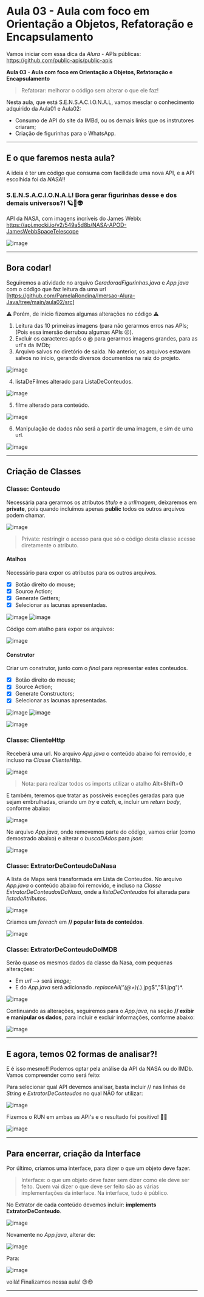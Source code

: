 # Aula 03 - Aula com foco em Orientação a Objetos, Refatoração e Encapsulamento
 
 Vamos iniciar com essa dica da *Alura* - APIs públicas: https://github.com/public-apis/public-apis
 
 **Aula 03 - Aula com foco em Orientação a Objetos, Refatoração e Encapsulamento**

> Refatorar: melhorar o código sem alterar o que ele faz!

Nesta aula, que está S.E.N.S.A.C.I.O.N.A.L, vamos mesclar o conhecimento adquirido da Aula01 e Aula02:
 
- Consumo de API do site da IMBd, ou os demais links que os instrutores criaram;
- Criação de figurinhas para o WhatsApp.

__________________________

## E o que faremos nesta aula?

A ideia é ter um código que consuma com facilidade uma nova API, e a API escolhida foi da *NASA*!!

### S.E.N.S.A.C.I.O.N.A.L! Bora gerar figurinhas desse e dos demais universos?! 🪐🚀👽

API da NASA, com imagens incríveis do James Webb:
https://api.mocki.io/v2/549a5d8b/NASA-APOD-JamesWebbSpaceTelescope

![image](https://user-images.githubusercontent.com/108991648/180332914-ad21a623-a023-4c1c-ac32-8fa57512b65c.png)
______________________


## Bora codar!

Seguiremos a atividade no arquivo *GeradoradFigurinhas.java* e *App.java* com o código que faz leitura da uma url [https://github.com/PamelaRondina/Imersao-Alura-Java/tree/main/aula02/src]

:warning: Porém, de início fizemos algumas alterações no código :warning:
1. Leitura das 10 primeiras imagens (para não gerarmos erros nas APIs; (Pois essa imersão derrubou algumas APIs 😮).
2. Excluir os caracteres após o @ para gerarmos imagens grandes, para as url's da IMDb;
3. Arquivo salvos no diretório de saida. No anterior, os arquivos estavam salvos no início, gerando diversos documentos na raiz do projeto. 


![image](https://user-images.githubusercontent.com/108991648/180333451-c76ce99b-fd2f-4eba-bb1b-647551ca35e2.png)

4. listaDeFilmes alterado para ListaDeConteudos.

![image](https://user-images.githubusercontent.com/108991648/180285845-d7434174-a0b0-4fd7-b681-064bdd3206c0.png)

5. filme alterado para conteúdo.

![image](https://user-images.githubusercontent.com/108991648/180334280-3c9363d2-cb74-4d3f-84b4-fbcf8dfa2f7f.png)

6. Manipulação de dados não será a partir de uma imagem, e sim de uma url.

![image](https://user-images.githubusercontent.com/108991648/180334301-e8dcadba-f378-4984-822e-e5cc8b225215.png)
_________________________

## Criação de Classes

### Classe: Conteudo

Necessária para gerarmos os atributos *titulo* e a *urlImagem*, deixaremos em **private**, pois quando incluímos apenas **public** todos os outros arquivos podem chamar.

![image](https://user-images.githubusercontent.com/108991648/180335077-3a89a3f8-9e4d-4191-9097-28c3ff4ef101.png)

> Private: restringir o acesso para que só o código desta classe acesse diretamente o atributo.

#### Atalhos

Necessário para expor os atributos para os outros arquivos.

- [x] Botão direito do mouse;
- [x] Source Action;
- [x] Generate Getters;
- [x] Selecionar as lacunas apresentadas.

![image](https://user-images.githubusercontent.com/108991648/180335265-30e646f5-f30e-4c0d-ac6a-51d822a99a08.png)
![image](https://user-images.githubusercontent.com/108991648/180335275-64bd03c1-0550-4120-bb8d-ba82dd5c3daa.png)

Código com atalho para expor os arquivos:

![image](https://user-images.githubusercontent.com/108991648/180335316-5a988c47-9145-4f71-a5d8-f68495ba1b88.png)

#### Construtor

Criar um construtor, junto com o *final* para representar estes conteudos.
- [x] Botão direito do mouse;
- [x] Source Action;
- [x] Generate Constructors;
- [x] Selecionar as lacunas apresentadas.

![image](https://user-images.githubusercontent.com/108991648/180335392-98e9c19b-c84c-4715-9a51-4beac0daff1e.png)
![image](https://user-images.githubusercontent.com/108991648/180335405-14a2012d-e86f-4a52-84a0-e4f4a940f3cb.png)

![image](https://user-images.githubusercontent.com/108991648/180335413-e4631ef1-1160-4d96-bc7b-8ea5dea536ef.png)

### Classe: ClienteHttp

Receberá uma url. No arquivo *App.java* o conteúdo abaixo foi removido, e incluso na *Classe ClienteHttp*.

![image](https://user-images.githubusercontent.com/108991648/180335517-11d236ed-1765-4060-b0ee-a8ea27d4b9c2.png)

> Nota: para realizar todos os imports utilizar o atalho **Alt+Shift+O**

E também, teremos que tratar as possíveis exceções geradas para que sejam embrulhadas, criando um *try* e *catch*, e, incluir um *return body*, conforme abaixo:

![image](https://user-images.githubusercontent.com/108991648/180335585-f3bd6ada-5aac-456d-9d66-f8be3ac112b4.png)

No arquivo *App.java*, onde removemos parte do código, vamos criar (como demostrado abaixo) e alterar o *buscaDAdos* para *json*:

![image](https://user-images.githubusercontent.com/108991648/180335612-5c7b30ab-50f8-4dff-a733-5942c62aa8b4.png)

### Classe: ExtratorDeConteudoDaNasa

A lista de Maps será transformada em Lista de Conteudos. 
No arquivo *App.java* o conteúdo abaixo foi removido, e incluso na *Classe ExtratorDeConteudosDaNasa*, onde a *listaDeConteudos* foi alterada para *listadeAtributos*.

![image](https://user-images.githubusercontent.com/108991648/180335830-5e702a70-6586-44c6-ad1c-a1c994d7e11f.png)

Criamos um *foreach* em **// popular lista de conteúdos**.

![image](https://user-images.githubusercontent.com/108991648/180335903-74bb43fc-4a3e-43e4-942b-99c907503abf.png)

### Classe: ExtratorDeConteudoDoIMDB

Serão quase os mesmos dados da classe da Nasa, com pequenas alterações:

- Em *url* --> será *image*;
- E do *App.java* será adicionado *.replaceAll("(@+)(.*).jpg$","$1.jpg")*.

![image](https://user-images.githubusercontent.com/108991648/180336022-509835e0-1c1c-43d6-9490-34f34f365a23.png)

Continuando as alterações, seguiremos para o *App.java*, na seção **// exibir e manipular os dados**, para incluir e excluir informações, conforme abaixo:

![image](https://user-images.githubusercontent.com/108991648/180336156-9b62a039-131f-462b-9210-4ee965c4c6cd.png)

_____________

## E agora, temos 02 formas de analisar?!

E é isso mesmo!! Podemos optar pela análise da API da NASA ou do IMDb. Vamos compreender como será feito:

Para selecionar qual API devemos analisar, basta incluir // nas linhas de *String* e *ExtratorDeConteudos* no qual NÃO for utilizar:

![image](https://user-images.githubusercontent.com/108991648/180336426-3b8e7549-26c3-4f10-a041-e3d18419968d.png)

Fizemos o RUN em ambas as API's e o resultado foi positivo! 🤩🤩

![image](https://user-images.githubusercontent.com/108991648/180336562-092c7f5a-1308-49d5-9556-5155979593b1.png)

______________

## Para encerrar, criação da Interface

Por último, criamos uma interface, para dizer o que um objeto deve fazer.

>  Interface: o que um objeto deve fazer sem dizer como ele deve ser feito. 
>  Quem vai dizer o que deve ser feito são as várias implementações da interface. 
>  Na interface, tudo é público.

No Extrator de cada conteúdo devemos incluir: **implements ExtratorDeConteudo**.

![image](https://user-images.githubusercontent.com/108991648/180338668-3cee8458-b65a-442c-b6d3-4910c8cc62e9.png)

Novamente no *App.java*, alterar de:

![image](https://user-images.githubusercontent.com/108991648/180336856-6db47b3d-a4dd-4050-b90b-fe1568cb2729.png)

Para:

![image](https://user-images.githubusercontent.com/108991648/180336874-51ef6d41-ed8e-4124-8c04-7ac36f702fc0.png)

voilà! Finalizamos nossa aula! 😍😍

____________




 
